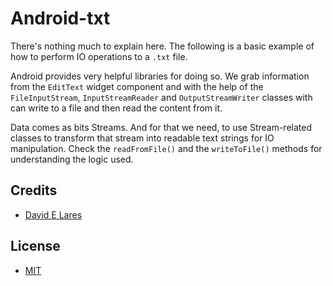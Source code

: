 # Android-txt

There's nothing much to explain here. The following is a basic example of how to perform IO operations to a `.txt` file.

Android provides very helpful libraries for doing so. We grab information from the `EditText` widget component and with the help of the `FileInputStream`, `InputStreamReader` and `OutputStreamWriter` classes with can write to a file and then read the content from it.

Data comes as bits Streams. And for that we need, to use Stream-related classes to transform that stream into readable text strings for IO manipulation. Check the `readFromFile()` and the `writeToFile()` methods for understanding the logic used.

## Credits

 - [David E Lares](https://twitter.com/davidlares3)

## License

 - [MIT](https://opensource.org/licenses/MIT)
